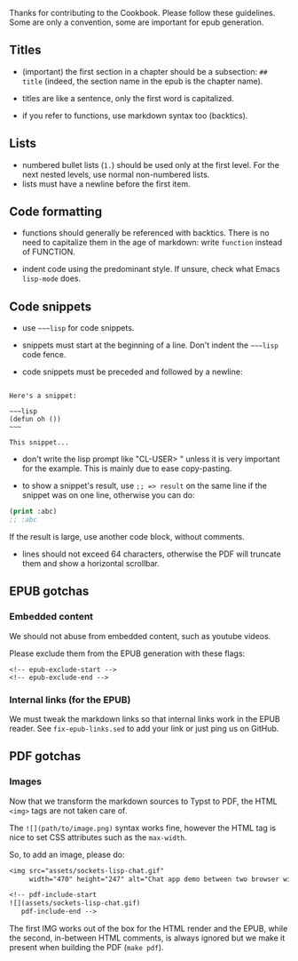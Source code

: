 Thanks for contributing to the Cookbook. Please follow these
guidelines. Some are only a convention, some are important for epub
generation.

## Titles

- (important) the first section in a chapter should be a subsection: `## title` (indeed, the section name in the epub is the chapter name).

- titles are like a sentence, only the first word is capitalized.

- if you refer to functions, use markdown syntax too (backtics).

## Lists

- numbered bullet lists (`1.`) should be used only at the first level. For the next nested levels, use normal non-numbered lists.
- lists must have a newline before the first item.


## Code formatting

- functions should generally be referenced with backtics. There is no need to capitalize them in the age of markdown: write `function` instead of FUNCTION.

- indent code using the predominant style. If unsure, check what Emacs `lisp-mode` does.

## Code snippets

- use `~~~lisp` for code snippets.

- snippets must start at the beginning of a line. Don't indent the `~~~lisp` code fence.

- code snippets must be preceded and followed by a newline:

```

Here's a snippet:

~~~lisp
(defun oh ())
~~~

This snippet...
```

- don't write the lisp prompt like "CL-USER> " unless it is very important for the example. This is mainly due to ease copy-pasting.

- to show a snippet's result, use `;; => result` on the same line if the snippet was on one line, otherwise you can do:

~~~lisp
(print :abc)
;; :abc
~~~

If the result is large, use another code block, without comments.

- lines should not exceed 64 characters, otherwise the PDF will truncate them and show a horizontal scrollbar.


## EPUB gotchas

### Embedded content

We should not abuse from embedded content, such as youtube videos.

Please exclude them from the EPUB generation with these flags:

    <!-- epub-exclude-start -->
    <!-- epub-exclude-end -->

### Internal links (for the EPUB)

We must tweak the markdown links so that internal links work in the
EPUB reader. See `fix-epub-links.sed` to add your link or just ping us on GitHub.

## PDF gotchas

### Images

Now that we transform the markdown sources to Typst to PDF, the HTML
`<img>` tags are not taken care of.

The `![](path/to/image.png)` syntax works fine, however the HTML tag is nice to set CSS attributes such as the `max-width`.

So, to add an image, please do:

```txt
<img src="assets/sockets-lisp-chat.gif"
     width="470" height="247" alt="Chat app demo between two browser windows"/>

<!-- pdf-include-start
![](assets/sockets-lisp-chat.gif)
   pdf-include-end -->
```

The first IMG works out of the box for the HTML render and the EPUB,
while the second, in-between HTML comments, is always ignored but we
make it present when building the PDF (`make pdf`).
